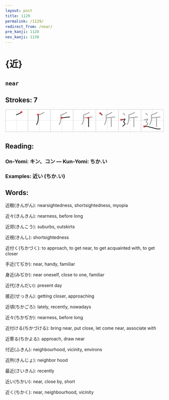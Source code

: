 ```yaml
---
layout: post
title: 1129
permalink: /1129/
redirect_from: /near/
pre_kanji: 1128
nex_kanji: 1130
---
```


# {近}

## `near`

## Strokes: 7

<div class="stroke"><img src="../images/E8BF91.png" /></div>

## Reading:

### On-Yomi: キン、コン &mdash; Kun-Yomi: ちか.い

### Examples: 近い (ちか.い)

## Words:

近眼(きんがん): nearsightedness, shortsightedness, myopia

近々(きんきん): nearness, before long

近郊(きんこう): suburbs, outskirts

近視(きんし): shortsightedness

近付く(ちかづく): to approach, to get near, to get acquainted with, to get closer

手近(てぢか): near, handy, familiar

身近(みぢか): near oneself, close to one, familiar

近代(きんだい): present day

接近(せっきん): getting closer, approaching

近頃(ちかごろ): lately, recently, nowadays

近々(ちかぢか): nearness, before long

近付ける(ちかづける): bring near, put close, let come near, associate with

近寄る(ちかよる): approach, draw near

付近(ふきん): neighbourhood, vicinity, environs

近所(きんじょ): neighbor hood

最近(さいきん): recently

近い(ちかい): near, close by, short

近く(ちかく): near, neighbourhood, vicinity
